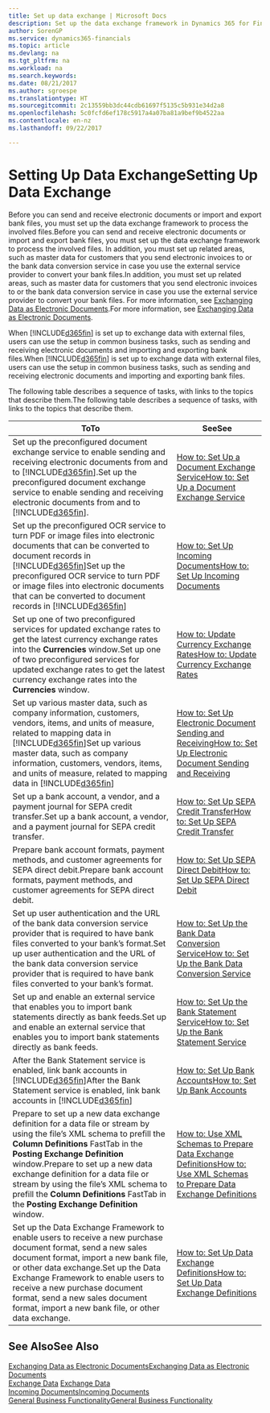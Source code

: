 ```yaml
---
title: Set up data exchange | Microsoft Docs
description: Set up the data exchange framework in Dynamics 365 for Financials.
author: SorenGP
ms.service: dynamics365-financials
ms.topic: article
ms.devlang: na
ms.tgt_pltfrm: na
ms.workload: na
ms.search.keywords: 
ms.date: 08/21/2017
ms.author: sgroespe
ms.translationtype: HT
ms.sourcegitcommit: 2c13559bb3dc44cdb61697f5135c5b931e34d2a8
ms.openlocfilehash: 5c0fcfd6ef178c5917a4a07ba81a9bef9b4522aa
ms.contentlocale: en-nz
ms.lasthandoff: 09/22/2017

---
```

# <a name="setting-up-data-exchange"></a><span data-ttu-id="2b227-103">Setting Up Data Exchange</span><span class="sxs-lookup"><span data-stu-id="2b227-103">Setting Up Data Exchange</span></span>
<span data-ttu-id="2b227-104">Before you can send and receive electronic documents or import and export bank files, you must set up the data exchange framework to process the involved files.</span><span class="sxs-lookup"><span data-stu-id="2b227-104">Before you can send and receive electronic documents or import and export bank files, you must set up the data exchange framework to process the involved files.</span></span> <span data-ttu-id="2b227-105">In addition, you must set up related areas, such as master data for customers that you send electronic invoices to or the bank data conversion service in case you use the external service provider to convert your bank files.</span><span class="sxs-lookup"><span data-stu-id="2b227-105">In addition, you must set up related areas, such as master data for customers that you send electronic invoices to or the bank data conversion service in case you use the external service provider to convert your bank files.</span></span> <span data-ttu-id="2b227-106">For more information, see [Exchanging Data as Electronic Documents](across-data-exchange.md).</span><span class="sxs-lookup"><span data-stu-id="2b227-106">For more information, see [Exchanging Data as Electronic Documents](across-data-exchange.md).</span></span>  

 <span data-ttu-id="2b227-107">When [!INCLUDE[d365fin](includes/d365fin_md.md)] is set up to exchange data with external files, users can use the setup in common business tasks, such as sending and receiving electronic documents and importing and exporting bank files.</span><span class="sxs-lookup"><span data-stu-id="2b227-107">When [!INCLUDE[d365fin](includes/d365fin_md.md)] is set up to exchange data with external files, users can use the setup in common business tasks, such as sending and receiving electronic documents and importing and exporting bank files.</span></span>  

 <span data-ttu-id="2b227-108">The following table describes a sequence of tasks, with links to the topics that describe them.</span><span class="sxs-lookup"><span data-stu-id="2b227-108">The following table describes a sequence of tasks, with links to the topics that describe them.</span></span>  

|<span data-ttu-id="2b227-109">**To**</span><span class="sxs-lookup"><span data-stu-id="2b227-109">**To**</span></span>|<span data-ttu-id="2b227-110">**See**</span><span class="sxs-lookup"><span data-stu-id="2b227-110">**See**</span></span>|  
|------------|-------------|  
|<span data-ttu-id="2b227-111">Set up the preconfigured document exchange service to enable sending and receiving electronic documents from and to [!INCLUDE[d365fin](includes/d365fin_md.md)].</span><span class="sxs-lookup"><span data-stu-id="2b227-111">Set up the preconfigured document exchange service to enable sending and receiving electronic documents from and to [!INCLUDE[d365fin](includes/d365fin_md.md)].</span></span>|[<span data-ttu-id="2b227-112">How to: Set Up a Document Exchange Service</span><span class="sxs-lookup"><span data-stu-id="2b227-112">How to: Set Up a Document Exchange Service</span></span>](across-how-to-set-up-a-document-exchange-service.md)|  
|<span data-ttu-id="2b227-113">Set up the preconfigured OCR service to turn PDF or image files into electronic documents that can be converted to document records in [!INCLUDE[d365fin](includes/d365fin_md.md)]</span><span class="sxs-lookup"><span data-stu-id="2b227-113">Set up the preconfigured OCR service to turn PDF or image files into electronic documents that can be converted to document records in [!INCLUDE[d365fin](includes/d365fin_md.md)]</span></span>|[<span data-ttu-id="2b227-114">How to: Set Up Incoming Documents</span><span class="sxs-lookup"><span data-stu-id="2b227-114">How to: Set Up Incoming Documents</span></span>](across-how-setup-income-documents.md)|  
|<span data-ttu-id="2b227-115">Set up one of two preconfigured services for updated exchange rates to get the latest currency exchange rates into the **Currencies** window.</span><span class="sxs-lookup"><span data-stu-id="2b227-115">Set up one of two preconfigured services for updated exchange rates to get the latest currency exchange rates into the **Currencies** window.</span></span>|[<span data-ttu-id="2b227-116">How to: Update Currency Exchange Rates</span><span class="sxs-lookup"><span data-stu-id="2b227-116">How to: Update Currency Exchange Rates</span></span>](finance-how-update-currencies.md)|  
|<span data-ttu-id="2b227-117">Set up various master data, such as company information, customers, vendors, items, and units of measure, related to mapping data in [!INCLUDE[d365fin](includes/d365fin_md.md)]</span><span class="sxs-lookup"><span data-stu-id="2b227-117">Set up various master data, such as company information, customers, vendors, items, and units of measure, related to mapping data in [!INCLUDE[d365fin](includes/d365fin_md.md)]</span></span>|[<span data-ttu-id="2b227-118">How to: Set Up Electronic Document Sending and Receiving</span><span class="sxs-lookup"><span data-stu-id="2b227-118">How to: Set Up Electronic Document Sending and Receiving</span></span>](across-how-to-set-up-electronic-document-sending-and-receiving.md)|  
|<span data-ttu-id="2b227-119">Set up a bank account, a vendor, and a payment journal for SEPA credit transfer.</span><span class="sxs-lookup"><span data-stu-id="2b227-119">Set up a bank account, a vendor, and a payment journal for SEPA credit transfer.</span></span>|[<span data-ttu-id="2b227-120">How to: Set Up SEPA Credit Transfer</span><span class="sxs-lookup"><span data-stu-id="2b227-120">How to: Set Up SEPA Credit Transfer</span></span>](finance-how-to-set-up-sepa-credit-transfer.md)|  
|<span data-ttu-id="2b227-121">Prepare bank account formats, payment methods, and customer agreements for SEPA direct debit.</span><span class="sxs-lookup"><span data-stu-id="2b227-121">Prepare bank account formats, payment methods, and customer agreements for SEPA direct debit.</span></span>|[<span data-ttu-id="2b227-122">How to: Set Up SEPA Direct Debit</span><span class="sxs-lookup"><span data-stu-id="2b227-122">How to: Set Up SEPA Direct Debit</span></span>](finance-how-to-set-up-sepa-direct-debit.md)|  
|<span data-ttu-id="2b227-123">Set up user authentication and the URL of the bank data conversion service provider that is required to have bank files converted to your bank’s format.</span><span class="sxs-lookup"><span data-stu-id="2b227-123">Set up user authentication and the URL of the bank data conversion service provider that is required to have bank files converted to your bank’s format.</span></span>|[<span data-ttu-id="2b227-124">How to: Set Up the Bank Data Conversion Service</span><span class="sxs-lookup"><span data-stu-id="2b227-124">How to: Set Up the Bank Data Conversion Service</span></span>](bank-how-setup-bank-data-conversion-service.md)|  
|<span data-ttu-id="2b227-125">Set up and enable an external service that enables you to import bank statements directly as bank feeds.</span><span class="sxs-lookup"><span data-stu-id="2b227-125">Set up and enable an external service that enables you to import bank statements directly as bank feeds.</span></span>|[<span data-ttu-id="2b227-126">How to: Set Up the Bank Statement Service</span><span class="sxs-lookup"><span data-stu-id="2b227-126">How to: Set Up the Bank Statement Service</span></span>](bank-how-setup-bank-statement-service.md)|  
|<span data-ttu-id="2b227-127">After the Bank Statement service is enabled, link bank accounts in [!INCLUDE[d365fin](includes/d365fin_md.md)]</span><span class="sxs-lookup"><span data-stu-id="2b227-127">After the Bank Statement service is enabled, link bank accounts in [!INCLUDE[d365fin](includes/d365fin_md.md)]</span></span>|[<span data-ttu-id="2b227-128">How to: Set Up Bank Accounts</span><span class="sxs-lookup"><span data-stu-id="2b227-128">How to: Set Up Bank Accounts</span></span>](bank-how-setup-bank-accounts.md)|  
|<span data-ttu-id="2b227-129">Prepare to set up a new data exchange definition for a data file or stream by using the file’s XML schema to prefill the **Column Definitions** FastTab in the **Posting Exchange Definition** window.</span><span class="sxs-lookup"><span data-stu-id="2b227-129">Prepare to set up a new data exchange definition for a data file or stream by using the file’s XML schema to prefill the **Column Definitions** FastTab in the **Posting Exchange Definition** window.</span></span>|[<span data-ttu-id="2b227-130">How to: Use XML Schemas to Prepare Data Exchange Definitions</span><span class="sxs-lookup"><span data-stu-id="2b227-130">How to: Use XML Schemas to Prepare Data Exchange Definitions</span></span>](across-how-to-use-xml-schemas-to-prepare-data-exchange-definitions.md)|  
|<span data-ttu-id="2b227-131">Set up the Data Exchange Framework to enable users to receive a new purchase document format, send a new sales document format, import a new bank file, or other data exchange.</span><span class="sxs-lookup"><span data-stu-id="2b227-131">Set up the Data Exchange Framework to enable users to receive a new purchase document format, send a new sales document format, import a new bank file, or other data exchange.</span></span>|[<span data-ttu-id="2b227-132">How to: Set Up Data Exchange Definitions</span><span class="sxs-lookup"><span data-stu-id="2b227-132">How to: Set Up Data Exchange Definitions</span></span>](across-how-to-set-up-data-exchange-definitions.md)|  

## <a name="see-also"></a><span data-ttu-id="2b227-133">See Also</span><span class="sxs-lookup"><span data-stu-id="2b227-133">See Also</span></span>  
[<span data-ttu-id="2b227-134">Exchanging Data as Electronic Documents</span><span class="sxs-lookup"><span data-stu-id="2b227-134">Exchanging Data as Electronic Documents</span></span>](across-data-exchange.md)  
<span data-ttu-id="2b227-135">[Exchange Data](across-exchange-data.md) </span><span class="sxs-lookup"><span data-stu-id="2b227-135">[Exchange Data](across-exchange-data.md) </span></span>  
[<span data-ttu-id="2b227-136">Incoming Documents</span><span class="sxs-lookup"><span data-stu-id="2b227-136">Incoming Documents</span></span>](across-income-documents.md)  
[<span data-ttu-id="2b227-137">General Business Functionality</span><span class="sxs-lookup"><span data-stu-id="2b227-137">General Business Functionality</span></span>](ui-across-business-areas.md)  


